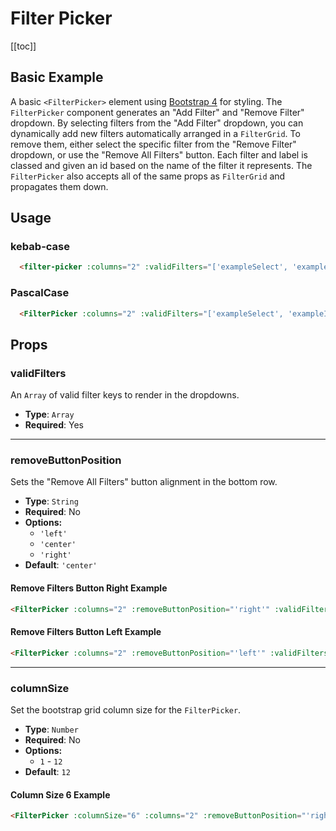 # Filter Picker
[[toc]]
## Basic Example
A basic `<FilterPicker>` element using [Bootstrap 4](https://getbootstrap.com/docs/4.0/components/forms/) for styling. The `FilterPicker` component generates an "Add Filter" and "Remove Filter" dropdown. By selecting filters from the "Add Filter" dropdown, you can dynamically add new filters automatically arranged in a `FilterGrid`. To remove them, either select the specific filter from the "Remove Filter" dropdown, or use the "Remove All Filters" button. Each filter and label is classed and given an id based on the name of the filter it represents. The `FilterPicker` also accepts all of the same props as `FilterGrid` and propagates them down.

<!-- loadDataShim is a necessary component to trigger the loadData function in examplePage.js -->
<loadDataShim  />

<FilterPicker :columns="2" :validFilters="['exampleSelect-0', 'exampleInput-0', 'exampleMultiSelect-0']" :labelPosition="'vertical'" />

## Usage
### kebab-case
``` html
  <filter-picker :columns="2" :validFilters="['exampleSelect', 'exampleInput', 'exampleMultiSelect']" />
```
### PascalCase
```html
  <FilterPicker :columns="2" :validFilters="['exampleSelect', 'exampleInput', 'exampleMultiSelect']"/>
```

## Props

### validFilters
An `Array` of valid filter keys to render in the dropdowns.
* **Type**: `Array`
* **Required**: Yes

***
### removeButtonPosition
Sets the "Remove All Filters" button alignment in the bottom row.
* **Type**: `String`
* **Required**: No
* **Options:**
    * `'left'`
    * `'center'`
    * `'right'`
* **Default**: `'center'`

#### Remove Filters Button Right Example
<FilterPicker :columns="2" :removeButtonPosition="'right'" :validFilters="['exampleSelect-1', 'exampleInput-1', 'exampleMultiSelect-1']" :labelPosition="'vertical'"/>

```html
<FilterPicker :columns="2" :removeButtonPosition="'right'" :validFilters="['exampleSelect', 'exampleInput', 'exampleMultiSelect']" />
```

#### Remove Filters Button Left Example
<FilterPicker :columns="2" :removeButtonPosition="'left'" :validFilters="['exampleSelect-2', 'exampleInput-2', 'exampleMultiSelect-2']" :labelPosition="'vertical'"/>

```html
<FilterPicker :columns="2" :removeButtonPosition="'left'" :validFilters="['exampleSelect', 'exampleInput', 'exampleMultiSelect']"/>
```

***
### columnSize
Set the bootstrap grid column size for the `FilterPicker`.
* **Type**: `Number`
* **Required**: No
* **Options:**
    * `1` - `12`
* **Default**: `12`

#### Column Size 6 Example
<FilterPicker :columnSize="6" :columns="2" :removeButtonPosition="'right'" :validFilters="['exampleSelect-3', 'exampleInput-3', 'exampleMultiSelect-3']" :labelPosition="'vertical'"/>

```html
<FilterPicker :columnSize="6" :columns="2" :removeButtonPosition="'right'" :validFilters="['exampleSelect', 'exampleInput', 'exampleMultiSelect']"/>
```
